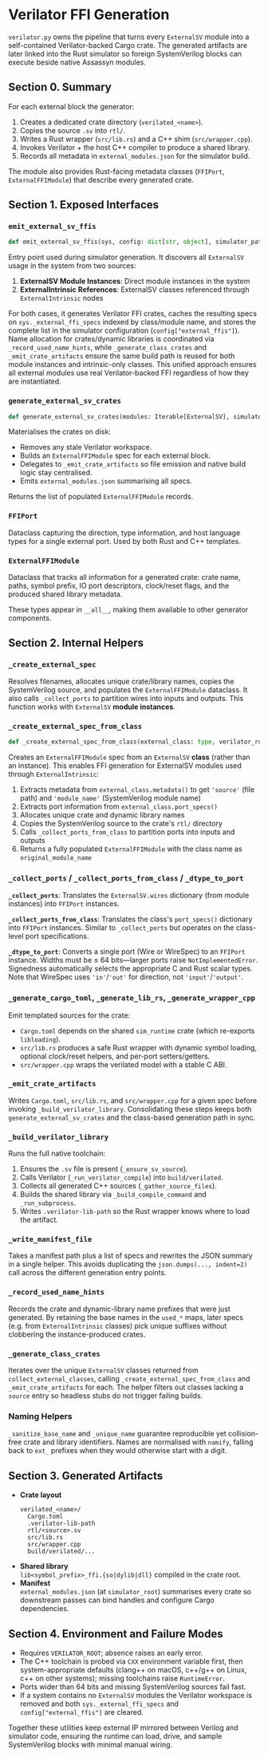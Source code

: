 # Verilator FFI Generation

`verilator.py` owns the pipeline that turns every `ExternalSV` module into a self-contained Verilator-backed Cargo crate. The generated artifacts are later linked into the Rust simulator so foreign SystemVerilog blocks can execute beside native Assassyn modules.

## Section 0. Summary

For each external block the generator:

1. Creates a dedicated crate directory (`verilated_<name>`).
2. Copies the source `.sv` into `rtl/`.
3. Writes a Rust wrapper (`src/lib.rs`) and a C++ shim (`src/wrapper.cpp`).
4. Invokes Verilator + the host C++ compiler to produce a shared library.
5. Records all metadata in `external_modules.json` for the simulator build.

The module also provides Rust-facing metadata classes (`FFIPort`, `ExternalFFIModule`) that describe every generated crate.

## Section 1. Exposed Interfaces

### `emit_external_sv_ffis`

```python
def emit_external_sv_ffis(sys, config: dict[str, object], simulator_path: Path, verilator_root: Path) -> List[ExternalFFIModule]:
```

Entry point used during simulator generation. It discovers all `ExternalSV` usage in the system from two sources:

1. **ExternalSV Module Instances**: Direct module instances in the system
2. **ExternalIntrinsic References**: ExternalSV classes referenced through `ExternalIntrinsic` nodes

For both cases, it generates Verilator FFI crates, caches the resulting specs on `sys._external_ffi_specs` indexed by class/module name, and stores the complete list in the simulator configuration (`config["external_ffis"]`). Name allocation for crates/dynamic libraries is coordinated via `_record_used_name_hints`, while `_generate_class_crates` and `_emit_crate_artifacts` ensure the same build path is reused for both module instances and intrinsic-only classes. This unified approach ensures all external modules use real Verilator-backed FFI regardless of how they are instantiated.

### `generate_external_sv_crates`

```python
def generate_external_sv_crates(modules: Iterable[ExternalSV], simulator_root: Path, verilator_root: Path) -> List[ExternalFFIModule]:
```

Materialises the crates on disk:
  * Removes any stale Verilator workspace.
  * Builds an `ExternalFFIModule` spec for each external block.
  * Delegates to `_emit_crate_artifacts` so file emission and native build logic stay centralised.
  * Emits `external_modules.json` summarising all specs.

Returns the list of populated `ExternalFFIModule` records.

### `FFIPort`

Dataclass capturing the direction, type information, and host language types for a single external port. Used by both Rust and C++ templates.

### `ExternalFFIModule`

Dataclass that tracks all information for a generated crate: crate name, paths, symbol prefix, IO port descriptors, clock/reset flags, and the produced shared library metadata.

These types appear in `__all__`, making them available to other generator components.

## Section 2. Internal Helpers

### `_create_external_spec`

Resolves filenames, allocates unique crate/library names, copies the SystemVerilog source, and populates the `ExternalFFIModule` dataclass. It also calls `_collect_ports` to partition wires into inputs and outputs. This function works with `ExternalSV` **module instances**.

### `_create_external_spec_from_class`

```python
def _create_external_spec_from_class(external_class: type, verilator_root: Path, used_crate_names: Dict[str, int], used_dynlib_names: Dict[str, int]) -> ExternalFFIModule
```

Creates an `ExternalFFIModule` spec from an `ExternalSV` **class** (rather than an instance). This enables FFI generation for ExternalSV modules used through `ExternalIntrinsic`:

1. Extracts metadata from `external_class.metadata()` to get `'source'` (file path) and `'module_name'` (SystemVerilog module name)
2. Extracts port information from `external_class.port_specs()`
3. Allocates unique crate and dynamic library names
4. Copies the SystemVerilog source to the crate's `rtl/` directory
5. Calls `_collect_ports_from_class` to partition ports into inputs and outputs
6. Returns a fully populated `ExternalFFIModule` with the class name as `original_module_name`

### `_collect_ports` / `_collect_ports_from_class` / `_dtype_to_port`

**`_collect_ports`**: Translates the `ExternalSV.wires` dictionary (from module instances) into `FFIPort` instances.

**`_collect_ports_from_class`**: Translates the class's `port_specs()` dictionary into `FFIPort` instances. Similar to `_collect_ports` but operates on the class-level port specifications.

**`_dtype_to_port`**: Converts a single port (Wire or WireSpec) to an `FFIPort` instance. Widths must be ≤ 64 bits—larger ports raise `NotImplementedError`. Signedness automatically selects the appropriate C and Rust scalar types. Note that WireSpec uses `'in'`/`'out'` for direction, not `'input'`/`'output'`.

### `_generate_cargo_toml`, `_generate_lib_rs`, `_generate_wrapper_cpp`

Emit templated sources for the crate:
  * `Cargo.toml` depends on the shared `sim_runtime` crate (which re-exports `libloading`).
  * `src/lib.rs` produces a safe Rust wrapper with dynamic symbol loading, optional clock/reset helpers, and per-port setters/getters.
  * `src/wrapper.cpp` wraps the verilated model with a stable C ABI.

### `_emit_crate_artifacts`

Writes `Cargo.toml`, `src/lib.rs`, and `src/wrapper.cpp` for a given spec before invoking `_build_verilator_library`. Consolidating these steps keeps both `generate_external_sv_crates` and the class-based generation path in sync.

### `_build_verilator_library`

Runs the full native toolchain:
  1. Ensures the `.sv` file is present (`_ensure_sv_source`).
  2. Calls Verilator (`_run_verilator_compile`) into `build/verilated`.
  3. Collects all generated C++ sources (`_gather_source_files`).
  4. Builds the shared library via `_build_compile_command` and `_run_subprocess`.
  5. Writes `.verilator-lib-path` so the Rust wrapper knows where to load the artifact.

### `_write_manifest_file`

Takes a manifest path plus a list of specs and rewrites the JSON summary in a single helper. This avoids duplicating the `json.dumps(..., indent=2)` call across the different generation entry points.

### `_record_used_name_hints`

Records the crate and dynamic-library name prefixes that were just generated. By retaining the base names in the `used_*` maps, later specs (e.g. from `ExternalIntrinsic` classes) pick unique suffixes without clobbering the instance-produced crates.

### `_generate_class_crates`

Iterates over the unique `ExternalSV` classes returned from `collect_external_classes`, calling `_create_external_spec_from_class` and `_emit_crate_artifacts` for each. The helper filters out classes lacking a `source` entry so headless stubs do not trigger failing builds.

### Naming Helpers

`_sanitize_base_name` and `_unique_name` guarantee reproducible yet collision-free crate and library identifiers. Names are normalised with `namify`, falling back to `ext_` prefixes when they would otherwise start with a digit.

## Section 3. Generated Artifacts

- **Crate layout**  
  ```
  verilated_<name>/
    Cargo.toml
    .verilator-lib-path
    rtl/<source>.sv
    src/lib.rs
    src/wrapper.cpp
    build/verilated/...
  ```
- **Shared library**  
  `lib<symbol_prefix>_ffi.{so|dylib|dll}` compiled in the crate root.
- **Manifest**  
  `external_modules.json` (at `simulator_root`) summarises every crate so downstream passes can bind handles and configure Cargo dependencies.

## Section 4. Environment and Failure Modes

- Requires `VERILATOR_ROOT`; absence raises an early error.  
- The C++ toolchain is probed via `CXX` environment variable first, then system-appropriate defaults (clang++ on macOS, c++/g++ on Linux, c++ on other systems); missing toolchains raise `RuntimeError`.  
- Ports wider than 64 bits and missing SystemVerilog sources fail fast.  
- If a system contains no `ExternalSV` modules the Verilator workspace is removed and both `sys._external_ffi_specs` and `config["external_ffis"]` are cleared.

Together these utilities keep external IP mirrored between Verilog and simulator code, ensuring the runtime can load, drive, and sample SystemVerilog blocks with minimal manual wiring.
